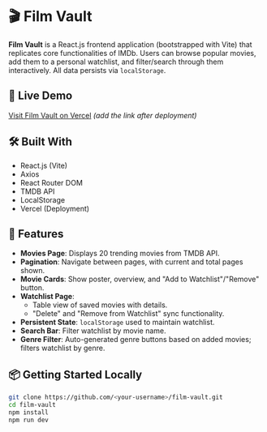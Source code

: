 # 🎬 Film Vault

**Film Vault** is a React.js frontend application (bootstrapped with Vite) that replicates core functionalities of IMDb. Users can browse popular movies, add them to a personal watchlist, and filter/search through them interactively. All data persists via `localStorage`.

## 🔗 Live Demo

[Visit Film Vault on Vercel](#) *(add the link after deployment)*

## 🛠️ Built With

- React.js (Vite)
- Axios
- React Router DOM
- TMDB API
- LocalStorage
- Vercel (Deployment)

## 📸 Features

- **Movies Page**: Displays 20 trending movies from TMDB API.
- **Pagination**: Navigate between pages, with current and total pages shown.
- **Movie Cards**: Show poster, overview, and "Add to Watchlist"/"Remove" button.
- **Watchlist Page**:
  - Table view of saved movies with details.
  - "Delete" and "Remove from Watchlist" sync functionality.
- **Persistent State**: `localStorage` used to maintain watchlist.
- **Search Bar**: Filter watchlist by movie name.
- **Genre Filter**: Auto-generated genre buttons based on added movies; filters watchlist by genre.

## 📦 Getting Started Locally

```bash
git clone https://github.com/<your-username>/film-vault.git
cd film-vault
npm install
npm run dev
```

